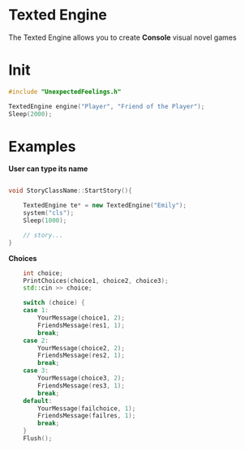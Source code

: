 # Texted Engine

The Texted Engine allows you to create **Console** visual novel games

# Init

```cpp
#include "UnexpectedFeelings.h"

TextedEngine engine("Player", "Friend of the Player");
Sleep(2000);
```

# Examples

**User can type its name**

```cpp

void StoryClassName::StartStory(){

    TextedEngine te* = new TextedEngine("Emily");
	system("cls");
	Sleep(1000);

    // story...
}
``` 

**Choices**

```cpp
    int choice;
	PrintChoices(choice1, choice2, choice3);
	std::cin >> choice;

	switch (choice) {
	case 1:
		YourMessage(choice1, 2);
		FriendsMessage(res1, 1);
		break;
	case 2:
		YourMessage(choice2, 2);
		FriendsMessage(res2, 1);
		break;
	case 3:
		YourMessage(choice3, 2);
		FriendsMessage(res3, 1);
		break;
	default:
		YourMessage(failchoice, 1);
		FriendsMessage(failres, 1);
		break;
	}
	Flush();
``` 